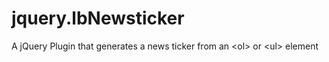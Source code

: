 jquery.lbNewsticker
===================

A jQuery Plugin that generates a news ticker from an &lt;ol> or &lt;ul> element
